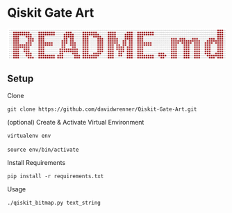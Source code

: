 # Qiskit Gate Art

![Example generated with input 'README.md'](example.png)

## Setup
Clone
```
git clone https://github.com/davidwrenner/Qiskit-Gate-Art.git
```
(optional) Create & Activate Virtual Environment
```
virtualenv env

source env/bin/activate
```
Install Requirements
```
pip install -r requirements.txt
```
Usage
```
./qiskit_bitmap.py text_string
```

